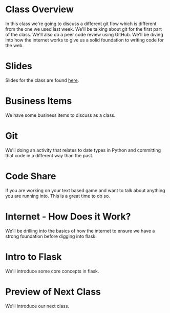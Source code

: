 # Class Overview
In this class we're going to discuss a different git flow which is different from the one we used last week. We'll be talking about git for the first part of the class. We'll also do a peer code review using GitHub. We'll be diving into how the internet works to give us a solid foundation to writing code for the web.

# Slides
Slides for the class are found [here](http://jessicagarson.com/nyuap2/#/).

# Business Items
We have some business items to discuss as a class.

# Git
We'll doing an activity that relates to date types in Python and committing that code in a different way than the past.

# Code Share
If you are working on your text based game and want to talk about anything you are running into. This is a great time to do so.

# Internet - How Does it Work?
We'll be drilling into the basics of how the internet to ensure we have a strong foundation before digging into flask.

# Intro to Flask
We'll introduce some core concepts in flask.

# Preview of Next Class
We'll introduce our next class.
